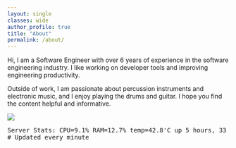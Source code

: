 ```yaml
---
layout: single
classes: wide
author_profile: true
title: "About"
permalink: /about/
---
```


Hi, I am a Software Engineer with over 6 years of experience in the software engineering industry. I like working on developer tools and improving engineering productivity.

Outside of work, I am passionate about percussion instruments and electronic music, and I enjoy playing the drums and guitar. I hope you find the content helpful and informative.

<img src='https://img.shields.io/badge/Hosted--on-Raspberry%20Pi%204-lightgrey?style=for-the-badge&logo=raspberrypi&color=red'>
<!-- Dynamic Data -->
<pre>
Server Stats: CPU=9.1% RAM=12.7% temp=42.8'C up 5 hours, 33 minutes
# Updated every minute
</pre>

